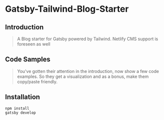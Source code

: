 # Gatsby-Tailwind-Blog-Starter

## Introduction

> A Blog starter for Gatsby powered by Tailwind. Netlify CMS support is foreseen as well

## Code Samples

> You've gotten their attention in the introduction, now show a few code examples. So they get a visualization and as a bonus, make them copy/paste friendly.

## Installation

```
npm install
gatsby develop
```